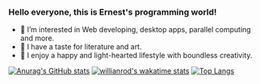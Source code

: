 ### Hello everyone, this is Ernest's programming world!

- 💖 I’m interested in Web developing, desktop apps, parallel computing and more.
- 📔 I have a taste for literature and art.
- 🥰 I enjoy a happy and light-hearted lifestyle with boundless creativity.

[![Anurag's GitHub stats](https://github-readme-stats.vercel.app/api?username=ErnestThePoet&count_private=true&show_icons=true&theme=algolia)](https://github.com/anuraghazra/github-readme-stats)
[![willianrod's wakatime stats](https://github-readme-stats.vercel.app/api/wakatime?username=ErnestThePoet&theme=algolia)](https://github.com/anuraghazra/github-readme-stats)
[![Top Langs](https://github-readme-stats.vercel.app/api/top-langs/?username=ErnestThePoet&layout=compact&count_private=true&theme=algolia)](https://github.com/anuraghazra/github-readme-stats)
